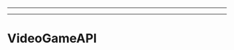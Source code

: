 ---------------------------------
--------------------------------------------------------------------------------------------------
# VideoGameAPI
